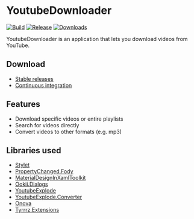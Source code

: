 # YoutubeDownloader

[![Build](https://img.shields.io/appveyor/ci/Tyrrrz/YoutubeDownloader/master.svg)](https://ci.appveyor.com/project/Tyrrrz/YoutubeDownloader)
[![Release](https://img.shields.io/github/release/Tyrrrz/YoutubeDownloader.svg)](https://github.com/Tyrrrz/YoutubeDownloader/releases)
[![Downloads](https://img.shields.io/github/downloads/Tyrrrz/YoutubeDownloader/total.svg)](https://github.com/Tyrrrz/YoutubeDownloader/releases)

YoutubeDownloader is an application that lets you download videos from YouTube.

## Download

- [Stable releases](https://github.com/Tyrrrz/YoutubeDownloader/releases)
- [Continuous integration](https://ci.appveyor.com/project/Tyrrrz/YoutubeDownloader)

## Features

- Download specific videos or entire playlists
- Search for videos directly
- Convert videos to other formats (e.g. mp3)

## Libraries used

- [Stylet](https://github.com/canton7/Stylet)
- [PropertyChanged.Fody](https://github.com/Fody/PropertyChanged)
- [MaterialDesignInXamlToolkit](https://github.com/ButchersBoy/MaterialDesignInXamlToolkit)
- [Ookii.Dialogs](https://github.com/caioproiete/ookii-dialogs-wpf)
- [YoutubeExplode](https://github.com/Tyrrrz/YoutubeExplode)
- [YoutubeExplode.Converter](https://github.com/Tyrrrz/YoutubeExplode.Converter)
- [Onova](https://github.com/Tyrrrz/Onova)
- [Tyrrrz.Extensions](https://github.com/Tyrrrz/Extensions)